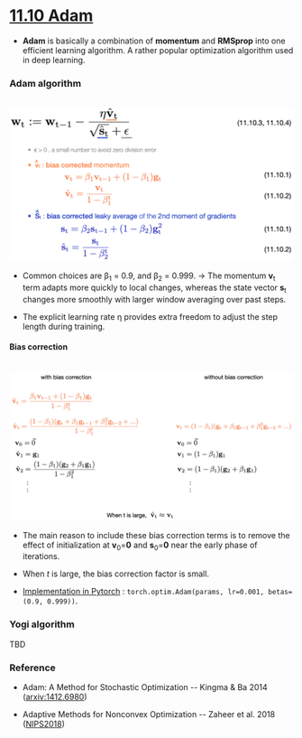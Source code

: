 # [11.10 Adam](https://d2l.ai/chapter_optimization/adam.html)

- **Adam** is basically a combination of **momentum** and **RMSprop** into one efficient learning algorithm. A rather popular optimization algorithm used in deep learning.


### Adam algorithm

&emsp;&emsp;&emsp;&emsp; <img src='./images/slide_adam.png' width='720'/>

- Common choices are β<sub>1</sub> = 0.9, and β<sub>2</sub> = 0.999. -> The momentum **v**<sub>t</sub> term adapts more quickly to local changes, whereas the state vector **s**<sub>t</sub> changes more smoothly with larger window averaging over past steps. 

- The explicit learning rate η provides extra freedom to adjust the step length during training.

#### Bias correction

&emsp;&emsp;&emsp;&emsp; <img src='./images/slide_bias_correction.png' width='720'/>

- The main reason to include these bias correction terms is to remove the effect of initialization at **v**<sub>0</sub>=**0** and **s**<sub>0</sub>=**0** near the early phase of iterations.
- When *t* is large, the bias correction factor is small. 


- [Implementation in Pytorch](https://pytorch.org/docs/stable/generated/torch.optim.Adam.html) : ``torch.optim.Adam(params, lr=0.001, betas=(0.9, 0.999))``. 

### Yogi algorithm

TBD

### Reference

- Adam: A Method for Stochastic Optimization -- Kingma & Ba 2014 ([arxiv:1412.6980](https://arxiv.org/abs/1412.6980))

- Adaptive Methods for Nonconvex Optimization -- Zaheer et al. 2018 ([NIPS2018](https://papers.nips.cc/paper/2018/file/90365351ccc7437a1309dc64e4db32a3-Paper.pdf))